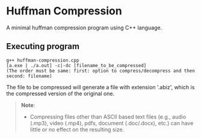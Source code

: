 # Huffman Compression
A minimal huffman compression program using C++ language.


## Executing program
```
g++ huffman-compression.cpp
[a.exe | ./a.out] -c|-dc [filename_to_be_compressed] 
(The order must be same: first: option to compress/decompress and then second: filename)
```
The file to be compressed will generate a file with extension '.abiz', which is the compressed version of the original one.

> **Note**: 
> - Compressing files other than ASCII based text files (e.g., audio (.mp3), video (.mp4), pdfs, document (.doc/.docx), etc.) can have little or no effect on the resulting size.
